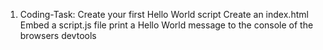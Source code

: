 01) Coding-Task: Create your first Hello World script
 Create an index.html
 Embed a script.js file
 print a Hello World message to the console of the browsers devtools
